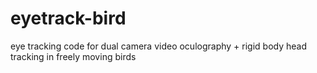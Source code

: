 # eyetrack-bird
eye tracking code for dual camera video oculography + rigid body head tracking in freely moving birds

